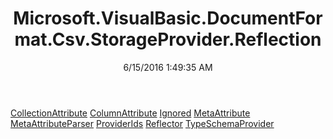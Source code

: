 ﻿---
title: Microsoft.VisualBasic.DocumentFormat.Csv.StorageProvider.Reflection
date: 6/15/2016 1:49:35 AM
---

[CollectionAttribute](T-Microsoft.VisualBasic.DocumentFormat.Csv.StorageProvider.Reflection.CollectionAttribute.html)
[ColumnAttribute](T-Microsoft.VisualBasic.DocumentFormat.Csv.StorageProvider.Reflection.ColumnAttribute.html)
[Ignored](T-Microsoft.VisualBasic.DocumentFormat.Csv.StorageProvider.Reflection.Ignored.html)
[MetaAttribute](T-Microsoft.VisualBasic.DocumentFormat.Csv.StorageProvider.Reflection.MetaAttribute.html)
[MetaAttributeParser](T-Microsoft.VisualBasic.DocumentFormat.Csv.StorageProvider.Reflection.MetaAttributeParser.html)
[ProviderIds](T-Microsoft.VisualBasic.DocumentFormat.Csv.StorageProvider.Reflection.ProviderIds.html)
[Reflector](T-Microsoft.VisualBasic.DocumentFormat.Csv.StorageProvider.Reflection.Reflector.html)
[TypeSchemaProvider](T-Microsoft.VisualBasic.DocumentFormat.Csv.StorageProvider.Reflection.TypeSchemaProvider.html)
